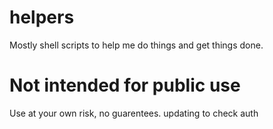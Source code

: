 # helpers

Mostly shell scripts to help me do things and get things done. 

# Not intended for public use

Use at your own risk, no guarentees. 
updating to check auth
